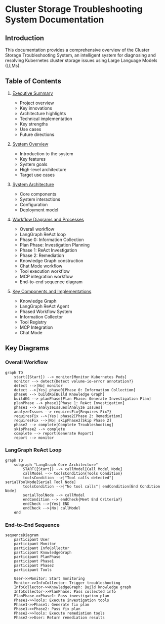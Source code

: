 # Cluster Storage Troubleshooting System Documentation

## Introduction

This documentation provides a comprehensive overview of the Cluster Storage Troubleshooting System, an intelligent system for diagnosing and resolving Kubernetes cluster storage issues using Large Language Models (LLMs).

## Table of Contents

1. [Executive Summary](summary.md)
   - Project overview
   - Key innovations
   - Architecture highlights
   - Technical implementation
   - Key strengths
   - Use cases
   - Future directions

2. [System Overview](overview.md)
   - Introduction to the system
   - Key features
   - System goals
   - High-level architecture
   - Target use cases

3. [System Architecture](architecture.md)
   - Core components
   - System interactions
   - Configuration
   - Deployment model

4. [Workflow Diagrams and Processes](workflow.md)
   - Overall workflow
   - LangGraph ReAct loop
   - Phase 0: Information Collection
   - Plan Phase: Investigation Planning
   - Phase 1: ReAct Investigation
   - Phase 2: Remediation
   - Knowledge Graph construction
   - Chat Mode workflow
   - Tool execution workflow
   - MCP integration workflow
   - End-to-end sequence diagram

5. [Key Components and Implementations](components.md)
   - Knowledge Graph
   - LangGraph ReAct Agent
   - Phased Workflow System
   - Information Collector
   - Tool Registry
   - MCP Integration
   - Chat Mode

## Key Diagrams

### Overall Workflow

```mermaid
graph TD
    start([Start]) --> monitor[Monitor Kubernetes Pods]
    monitor --> detect{Detect volume-io-error annotation?}
    detect -->|No| monitor
    detect -->|Yes| phase0[Phase 0: Information Collection]
    phase0 --> buildKG[Build Knowledge Graph]
    buildKG --> planPhase[Plan Phase: Generate Investigation Plan]
    planPhase --> phase1[Phase 1: ReAct Investigation]
    phase1 --> analyzeIssues[Analyze Issues]
    analyzeIssues --> requiresFix{Requires Fix?}
    requiresFix -->|Yes| phase2[Phase 2: Remediation]
    requiresFix -->|No| skipPhase2[Skip Phase 2]
    phase2 --> complete[Complete Troubleshooting]
    skipPhase2 --> complete
    complete --> report[Generate Report]
    report --> monitor
```

### LangGraph ReAct Loop

```mermaid
graph TD
    subgraph "LangGraph Core Architecture"
        START([Start]) --> callModel[Call Model Node]
        callModel --> toolsCondition{Tools Condition}
        toolsCondition -->|"Tool calls detected"| serialToolNode[Serial Tool Node]
        toolsCondition -->|"No tool calls"| endCondition[End Condition Node]
        serialToolNode --> callModel
        endCondition --> endCheck{Meet End Criteria?}
        endCheck -->|Yes| END
        endCheck -->|No| callModel
    end
```

### End-to-End Sequence

```mermaid
sequenceDiagram
    participant User
    participant Monitor
    participant InfoCollector
    participant KnowledgeGraph
    participant PlanPhase
    participant Phase1
    participant Phase2
    participant Tools
    
    User->>Monitor: Start monitoring
    Monitor->>InfoCollector: Trigger troubleshooting
    InfoCollector->>KnowledgeGraph: Build knowledge graph
    InfoCollector->>PlanPhase: Pass collected info
    PlanPhase->>Phase1: Pass investigation plan
    Phase1->>Tools: Execute investigation tools
    Phase1->>Phase1: Generate fix plan
    Phase1->>Phase2: Pass fix plan
    Phase2->>Tools: Execute remediation tools
    Phase2->>User: Return remediation results
